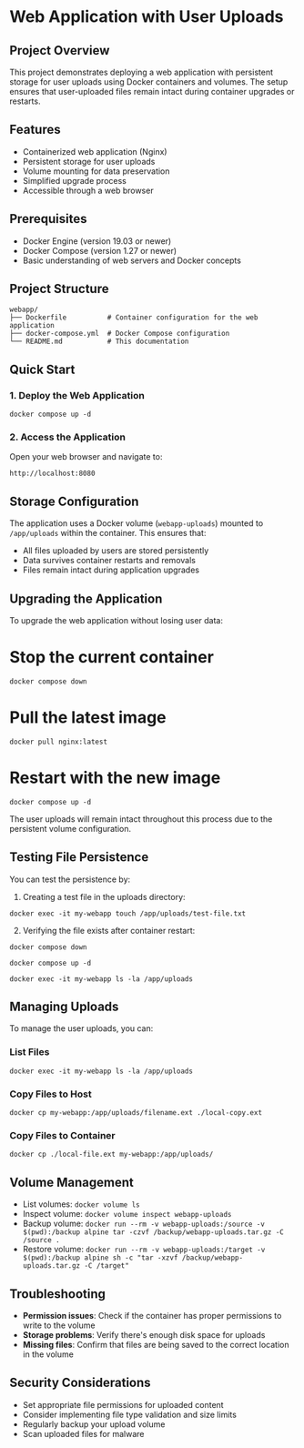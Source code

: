 # Web Application with User Uploads

## Project Overview
This project demonstrates deploying a web application with persistent storage for user uploads using Docker containers and volumes. The setup ensures that user-uploaded files remain intact during container upgrades or restarts.

## Features
- Containerized web application (Nginx)
- Persistent storage for user uploads
- Volume mounting for data preservation
- Simplified upgrade process
- Accessible through a web browser

## Prerequisites
- Docker Engine (version 19.03 or newer)
- Docker Compose (version 1.27 or newer)
- Basic understanding of web servers and Docker concepts

## Project Structure
```
webapp/
├── Dockerfile          # Container configuration for the web application
├── docker-compose.yml  # Docker Compose configuration
└── README.md           # This documentation
```

## Quick Start
### 1. Deploy the Web Application
```
docker compose up -d
```

### 2. Access the Application
Open your web browser and navigate to:
```
http://localhost:8080
```

## Storage Configuration
The application uses a Docker volume (`webapp-uploads`) mounted to `/app/uploads` within the container. This ensures that:
- All files uploaded by users are stored persistently
- Data survives container restarts and removals
- Files remain intact during application upgrades

## Upgrading the Application
To upgrade the web application without losing user data:

# Stop the current container
```
docker compose down
```
# Pull the latest image
```
docker pull nginx:latest
```
# Restart with the new image
```
docker compose up -d
```

The user uploads will remain intact throughout this process due to the persistent volume configuration.

## Testing File Persistence
You can test the persistence by:
1. Creating a test file in the uploads directory:
```
docker exec -it my-webapp touch /app/uploads/test-file.txt
```

2. Verifying the file exists after container restart:
```
docker compose down
```
```
docker compose up -d
```
```
docker exec -it my-webapp ls -la /app/uploads
```

## Managing Uploads
To manage the user uploads, you can:

### List Files
```
docker exec -it my-webapp ls -la /app/uploads
```

### Copy Files to Host
```
docker cp my-webapp:/app/uploads/filename.ext ./local-copy.ext
```

### Copy Files to Container
```
docker cp ./local-file.ext my-webapp:/app/uploads/
```

## Volume Management
- List volumes: `docker volume ls`
- Inspect volume: `docker volume inspect webapp-uploads`
- Backup volume: `docker run --rm -v webapp-uploads:/source -v $(pwd):/backup alpine tar -czvf /backup/webapp-uploads.tar.gz -C /source .`
- Restore volume: `docker run --rm -v webapp-uploads:/target -v $(pwd):/backup alpine sh -c "tar -xzvf /backup/webapp-uploads.tar.gz -C /target"`

## Troubleshooting
- **Permission issues**: Check if the container has proper permissions to write to the volume
- **Storage problems**: Verify there's enough disk space for uploads
- **Missing files**: Confirm that files are being saved to the correct location in the volume

## Security Considerations
- Set appropriate file permissions for uploaded content
- Consider implementing file type validation and size limits
- Regularly backup your upload volume
- Scan uploaded files for malware



